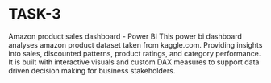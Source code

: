 # TASK-3
Amazon product sales dashboard - Power BI
This power bi dashboard analyses amazon product dataset taken from kaggle.com. Providing insights into sales, discounted patterns, product ratings, and category performance. It is built with interactive visuals and custom DAX measures to support data driven decision making for business stakeholders.
